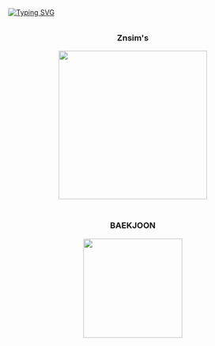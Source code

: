 <div>
<a href="https://git.io/typing-svg">
        <img src="https://readme-typing-svg.demolab.com/?lines=Welcome+to+Znsim+Github;Nice+to+meet+you!!" alt="Typing SVG" />
</a>
</div>

<div align="center">
  <span style="display: inline-block; text-align: center; margin: 10px;">
    <h3>Znsim's</h3>
    <img src="https://github-readme-stats.vercel.app/api/top-langs/?username=Znsim&hide_progress=true" width="300"/>
  </span>

  <span style="display: inline-block; text-align: center; margin: 10px;">
    <h3>BAEKJOON</h3>
    <a href="https://solved.ac/taldkdus1">
      <img src="http://mazassumnida.wtf/api/generate_badge?boj=taldkdus1" width="200" />
    </a>
  </span>
</div>



